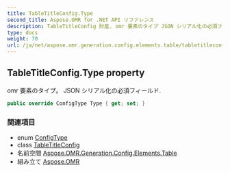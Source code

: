 ```yaml
---
title: TableTitleConfig.Type
second_title: Aspose.OMR for .NET API リファレンス
description: TableTitleConfig 財産. omr 要素のタイプ JSON シリアル化の必須フィールド.
type: docs
weight: 70
url: /ja/net/aspose.omr.generation.config.elements.table/tabletitleconfig/type/
---
```

## TableTitleConfig.Type property

omr 要素のタイプ。 JSON シリアル化の必須フィールド.

```csharp
public override ConfigType Type { get; set; }
```

### 関連項目

* enum [ConfigType](../../../aspose.omr.generation.config.enums/configtype/)
* class [TableTitleConfig](../)
* 名前空間 [Aspose.OMR.Generation.Config.Elements.Table](../../tabletitleconfig/)
* 組み立て [Aspose.OMR](../../../)


